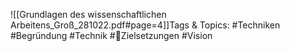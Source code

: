 
![[Grundlagen des wissenschaftlichen Arbeitens_Groß_281022.pdf#page=4]]Tags & Topics:
   #Techniken
   #Begründung
   #Technik
   #Zielsetzungen
   #Vision